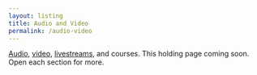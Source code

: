 ```yaml
---
layout: listing
title: Audio and Video
permalink: /audio-video
---
```


[Audio](/podcasts), [video](/video), [livestreams](/video), and courses. This holding page coming soon. Open each section for more.